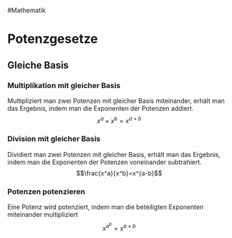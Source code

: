 #Mathematik
# Potenzgesetze
## Gleiche Basis
### Multiplikation mit gleicher Basis
Multipliziert man zwei Potenzen mit gleicher Basis miteinander, erhält man das Ergebnis, indem man die Exponenten der Potenzen addiert.
$$ x^a\times x^b = x^{a+b}$$
### Division mit gleicher Basis
Dividiert man zwei Potenzen mit gleicher Basis, erhält man das Ergebnis, indem man die Exponenten der Potenzen voneinander subtrahiert.
$$\frac{x^a}{x^b}=x^{a-b}$$
### Potenzen potenzieren
Eine Potenz wird potenziert, indem man die beteiligten Exponenten miteinander multipliziert
$$x^{a^{b}}=x^{a\times b}$$
